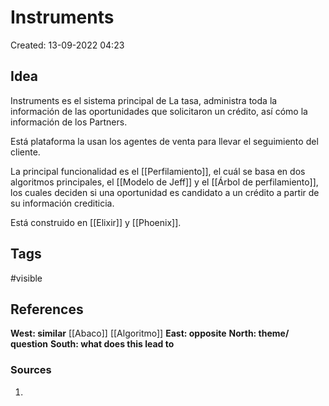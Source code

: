 # Instruments

Created: 13-09-2022 04:23

## <span class="pink"> **Idea** </span>
Instruments es el sistema principal de La tasa, administra toda la información de las oportunidades que solicitaron un crédito, así cómo la información de los Partners.

Está plataforma la usan los agentes de venta para llevar el seguimiento del cliente.

La principal funcionalidad es el [[Perfilamiento]], el cuál se basa en dos algoritmos principales, el [[Modelo de Jeff]] y el [[Árbol de perfilamiento]], los cuales deciden si una oportunidad es candidato a un crédito a partir de su información crediticia.

Está construido en [[Elixir]] y [[Phoenix]].

## <span class="orange"> **Tags**</span>
<span class="tag"> #visible</span> 

## <span class="green"> **References**</span>
<span class="blue"> **West: similar** </span>
[[Abaco]]
[[Algoritmo]]
<span class="blue"> **East: opposite** </span>
<span class="blue"> **North: theme/ question** </span>
<span class="blue"> **South: what does this lead to** </span>

### <span class="purple"> **Sources**</span>
1. 